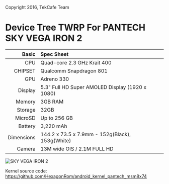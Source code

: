 Copyright 2016, TekCafe Team

Device Tree TWRP For PANTECH SKY VEGA IRON 2
=======================================

Basic   | Spec Sheet
-------:|:-------------------------
CPU     | Quad-core 2.3 GHz Krait 400
CHIPSET | Qualcomm Snapdragon 801
GPU     | Adreno 330
Display | 5.3" Full HD Super AMOLED Display (1920 x 1080)
Memory  | 3GB RAM
Storage | 32GB
MicroSD | Up to 256 GB
Battery | 3,220 mAh
Dimensions | 144.2 x 73.5 x 7.9mm - 152g(Black), 153g(White)
Camera  | 13M wide OIS / 2.1M FULL HD


![SKY VEGA IRON 2](http://pantech.co.kr/cmm/fms/getImage.do?atchFileId=FILE_000000000008005&fileSn=1 "SKY VEGA IRON2")

Kernel source code: https://github.com/HexagonRom/android_kernel_pantech_msm8x74
